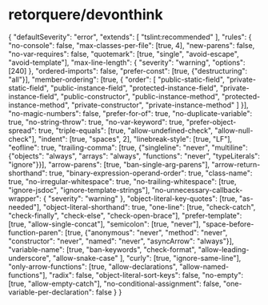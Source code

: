 # retorquere/devonthink

 { "defaultSeverity": "error", "extends": \[ "tslint:recommended" \], "rules": { "no-console": false, "max-classes-per-file": \[true, 4\], "new-parens": false, "no-var-requires": false, "quotemark": \[true, "single", "avoid-escape", "avoid-template"\], "max-line-length": { "severity": "warning", "options": \[240\] }, "ordered-imports": false, "prefer-const": \[true, {"destructuring": "all"}\], "member-ordering": \[true, { "order": \[ "public-static-field", "private-static-field", "public-instance-field", "protected-instance-field", "private-instance-field", "public-constructor", "public-instance-method", "protected-instance-method", "private-constructor", "private-instance-method" \] }\], "no-magic-numbers": false, "prefer-for-of": true, "no-duplicate-variable": true, "no-string-throw": true, "no-var-keyword": true, "prefer-object-spread": true, "triple-equals": \[true, "allow-undefined-check", "allow-null-check"\], "indent": \[true, "spaces", 2\], "linebreak-style": \[true, "LF"\], "eofline": true, "trailing-comma": \[true, {"singleline": "never", "multiline": {"objects": "always", "arrays": "always", "functions": "never", "typeLiterals": "ignore"}}\], "arrow-parens": \[true, "ban-single-arg-parens"\], "arrow-return-shorthand": true, "binary-expression-operand-order": true, "class-name": true, "no-irregular-whitespace": true, "no-trailing-whitespace": \[true, "ignore-jsdoc", "ignore-template-strings"\], "no-unnecessary-callback-wrapper": { "severity": "warning" }, "object-literal-key-quotes": \[true, "as-needed"\], "object-literal-shorthand": true, "one-line": \[true, "check-catch", "check-finally", "check-else", "check-open-brace"\], "prefer-template": \[true, "allow-single-concat"\], "semicolon": \[true, "never"\], "space-before-function-paren": \[true, {"anonymous": "never", "method": "never", "constructor": "never", "named": "never", "asyncArrow": "always"}\], "variable-name": \[true, "ban-keywords", "check-format", "allow-leading-underscore", "allow-snake-case" \], "curly": \[true, "ignore-same-line"\], "only-arrow-functions": \[true, "allow-declarations", "allow-named-functions"\], "radix": false, "object-literal-sort-keys": false, "no-empty": \[true, "allow-empty-catch"\], "no-conditional-assignment": false, "one-variable-per-declaration": false } }

